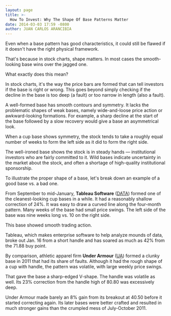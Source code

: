 ```yaml
---
layout: page
title: >-
  How To Invest: Why The Shape Of Base Patterns Matter
date: 2014-03-03 17:59 -0800
author: JUAN CARLOS ARANCIBIA
---
```





Even when a base pattern has good characteristics, it could still be flawed if it doesn't have the right physical framework.


That's because in stock charts, shape matters. In most cases the smooth-looking base wins over the jagged one.


What exactly does this mean?


In stock charts, it's the way the price bars are formed that can tell investors if the base is right or wrong. This goes beyond simply checking if the decline in the base is too deep (a fault) or too narrow in length (also a fault).


A well-formed base has smooth contours and symmetry. It lacks the problematic shapes of weak bases, namely wide-and-loose price action or awkward-looking formations. For example, a sharp decline at the start of the base followed by a slow recovery would give a base an asymmetrical look.


When a cup base shows symmetry, the stock tends to take a roughly equal number of weeks to form the left side as it did to form the right side.


The well-ironed base shows the stock is in steady hands — institutional investors who are fairly committed to it. Wild bases indicate uncertainty in the market about the stock, and often a shortage of high-quality institutional sponsorship.


To illustrate the proper shape of a base, let's break down an example of a good base vs. a bad one.


From September to mid-January, **Tableau Software** ([DATA](https://research.investors.com/quote.aspx?symbol=DATA)) formed one of the cleanest-looking cup bases in a while. It had a reasonably shallow correction of 24%. It was easy to draw a curved line along the four-month pattern. Many weeks of the base had small price swings. The left side of the base was nine weeks long vs. 10 on the right side.


This base showed smooth trading action.


Tableau, which makes enterprise software to help analyze mounds of data, broke out Jan. 16 from a short handle and has soared as much as 42% from the 71.88 buy point.


By comparison, athletic apparel firm **Under Armour** ([UA](https://research.investors.com/quote.aspx?symbol=UA)) formed a clunky base in 2011 that had its share of faults. Although it had the rough shape of a cup with handle, the pattern was volatile, with large weekly price swings.


That gave the base a sharp-edged V-shape. The handle was volatile as well. Its 23% correction from the handle high of 80.80 was excessively deep.


Under Armour made barely an 8% gain from its breakout at 40.50 before it started correcting again. Its later bases were better crafted and resulted in much stronger gains than the crumpled mess of July-October 2011.




